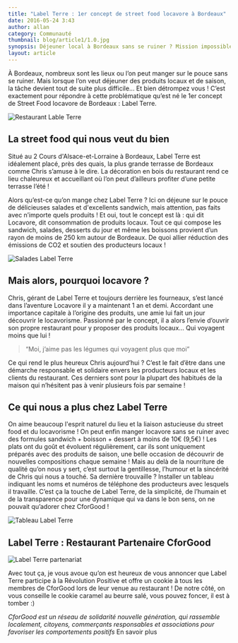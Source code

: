```yaml
---
title: "Label Terre : 1er concept de street food locavore à Bordeaux"
date: 2016-05-24 3:43
author: allan
category: Communauté
thumbnail: blog/article1/1.0.jpg
synopsis: Déjeuner local à Bordeaux sans se ruiner ? Mission impossible ? Détrompez vous ! Label Terre vous est là pour vous régaler avec ses repas locavores à prendre sur le pouce.
layout: article
---
```


À Bordeaux, nombreux sont les lieux ou l’on peut manger sur le pouce sans se ruiner. Mais lorsque l’on veut déjeuner des produits locaux et de saison, la tâche devient tout de suite plus difficile... Et bien détrompez vous ! C’est exactement pour répondre à cette problématique qu’est né le 1er concept de Street Food locavore de Bordeaux : Label Terre.

![Restaurant Lable Terre](blog/article1/1.1.jpg)

## La street food qui nous veut du bien

Situé au 2 Cours d'Alsace-et-Lorraine à Bordeaux, Label Terre est idéalement placé, près des quais, la plus grande terrasse de Bordeaux comme Chris s’amuse à le dire. La décoration en bois du restaurant rend ce lieu chaleureux et accueillant où l’on peut d’ailleurs profiter d’une petite terrasse l’été !

Alors qu’est-ce qu’on mange chez Label Terre ? Ici on déjeune sur le pouce de délicieuses salades et d'excellents sandwich, mais attention, pas faits avec n’importe quels produits !
Et oui, tout le concept est là : qui dit Locavore, dit consommation de produits locaux.
Tout ce qui compose les sandwich, salades, desserts du jour et même les boissons provient d’un rayon de moins de 250 km autour de Bordeaux. De quoi allier réduction des émissions de CO2 et soutien des producteurs locaux !

![Salades Label Terre](blog/article1/1.2.gif)

## Mais alors, pourquoi locavore ?

Chris, gérant de Label Terre et toujours derrière les fourneaux, s’est lancé dans l’aventure Locavore il y a maintenant 1 an et demi. Accordant une importance capitale à l’origine des produits, une amie lui fait un jour découvrir le locavorisme. Passionné par le concept, il a alors l’envie d’ouvrir son propre restaurant pour y proposer des produits locaux… Qui voyagent moins que lui !

> “Moi, j’aime pas les légumes qui voyagent plus que moi”

Ce qui rend le plus heureux Chris aujourd’hui ? C’est le fait d’être dans une démarche responsable et solidaire envers les producteurs locaux et les clients du restaurant. Ces derniers sont pour la plupart des habitués de la maison qui n’hésitent pas à venir plusieurs fois par semaine !

## Ce qui nous a plus chez Label Terre

On aime beaucoup l'esprit naturel du lieu et la liaison astucieuse du street food et du locavorisme ! On peut enfin manger locavore sans se ruiner avec des formules sandwich + boisson + dessert à moins de 10€ (9,5€) ! Les plats ont du goût et évoluent régulièrement, car ils sont uniquement préparés avec des produits de saison, une belle occasion de découvrir de nouvelles compositions chaque semaine !
Mais au delà de la nourriture de qualité qu’on nous y sert, c’est surtout la gentillesse, l’humour et la sincérité de Chris qui nous a touché. Sa dernière trouvaille ? Installer un tableau indiquant les noms et numéros de téléphone des producteurs avec lesquels il travaille. C’est ça la touche de Label Terre, de la simplicité, de l’humain et de la transparence pour une dynamique qui va dans le bon sens, on ne pouvait qu’adorer chez CforGood !

![Tableau Label Terre](blog/article1/1.3.jpg)

## Label Terre : Restaurant Partenaire CforGood

![Label Terre partenariat](blog/article1/1.4.jpg)

Avec tout ça, je vous avoue qu’on est heureux de vous annoncer que Label Terre participe à la Révolution Positive et offre un cookie à tous les membres de CforGood lors de leur venue au restaurant ! De notre côté, on vous conseille le cookie caramel au beurre salé, vous pouvez foncer, il est à tomber :)



*CforGood est un réseau de solidarité nouvelle génération, qui rassemble localement, citoyens, commerçants responsables et associations pour favoriser les comportements positifs* En savoir plus